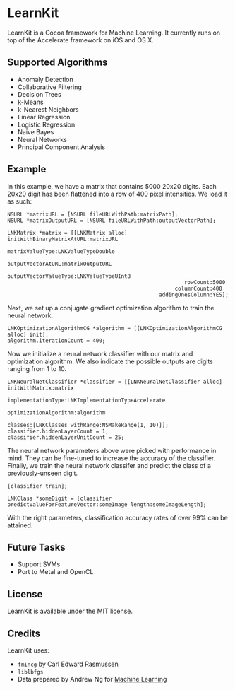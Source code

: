 LearnKit
========

LearnKit is a Cocoa framework for Machine Learning. It currently runs on top of the Accelerate framework on iOS and OS X.

Supported Algorithms
--------------------

- Anomaly Detection
- Collaborative Filtering
- Decision Trees
- k-Means
- k-Nearest Neighbors
- Linear Regression
- Logistic Regression
- Naive Bayes
- Neural Networks
- Principal Component Analysis

Example
-------

In this example, we have a matrix that contains 5000 20x20 digits. Each 20x20 digit has been flattened into a row of 400 pixel intensities. We load it as such:

```objc
NSURL *matrixURL = [NSURL fileURLWithPath:matrixPath];
NSURL *matrixOutputURL = [NSURL fileURLWithPath:outputVectorPath];

LNKMatrix *matrix = [[LNKMatrix alloc] initWithBinaryMatrixAtURL:matrixURL
												 matrixValueType:LNKValueTypeDouble
											   outputVectorAtURL:matrixOutputURL
										   outputVectorValueType:LNKValueTypeUInt8
														rowCount:5000
													 columnCount:400
												addingOnesColumn:YES];
```

Next, we set up a conjugate gradient optimization algorithm to train the neural network.

```objc
LNKOptimizationAlgorithmCG *algorithm = [[LNKOptimizationAlgorithmCG alloc] init];
algorithm.iterationCount = 400;
```

Now we initialize a neural network classifier with our matrix and optimization algorithm. We also indicate the possible outputs are digits ranging from 1 to 10.

```objc
LNKNeuralNetClassifier *classifier = [[LNKNeuralNetClassifier alloc] initWithMatrix:matrix 
																 implementationType:LNKImplementationTypeAccelerate
															  optimizationAlgorithm:algorithm
																			classes:[LNKClasses withRange:NSMakeRange(1, 10)]];
classifier.hiddenLayerCount = 1;
classifier.hiddenLayerUnitCount = 25;
```

The neural network parameters above were picked with performance in mind. They can be fine-tuned to increase the accuracy of the classifier. Finally, we train the neural network classifer and predict the class of a previously-unseen digit.

```objc
[classifier train];

LNKClass *someDigit = [classifier predictValueForFeatureVector:someImage length:someImageLength];
```

With the right parameters, classification accuracy rates of over 99% can be attained.

Future Tasks
------------

- Support SVMs
- Port to Metal and OpenCL

License
-------

LearnKit is available under the MIT license.

Credits
-------

LearnKit uses:

- `fmincg` by Carl Edward Rasmussen
- `liblbfgs`
- Data prepared by Andrew Ng for [Machine Learning](https://www.coursera.org/course/ml)
